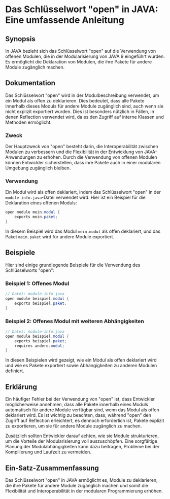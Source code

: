 <!--
Meta Description: # Das Schlüsselwort "open" in JAVA: Eine umfassende Anleitung ## Synopsis In JAVA bezieht sich das Schlüsselwort "open" auf die Verwendung von offenen...
Meta Keywords: module, open, die, modul, java
-->

# Das Schlüsselwort "open" in JAVA: Eine umfassende Anleitung

## Synopsis
In JAVA bezieht sich das Schlüsselwort "open" auf die Verwendung von offenen Modulen, die in der Modularisierung von JAVA 9 eingeführt wurden. Es ermöglicht die Deklaration von Modulen, die ihre Pakete für andere Module zugänglich machen.

## Dokumentation
Das Schlüsselwort "open" wird in der Modulbeschreibung verwendet, um ein Modul als offen zu deklarieren. Dies bedeutet, dass alle Pakete innerhalb dieses Moduls für andere Module zugänglich sind, auch wenn sie nicht explizit exportiert wurden. Dies ist besonders nützlich in Fällen, in denen Reflection verwendet wird, da es den Zugriff auf interne Klassen und Methoden ermöglicht.

### Zweck
Der Hauptzweck von "open" besteht darin, die Interoperabilität zwischen Modulen zu verbessern und die Flexibilität in der Entwicklung von JAVA-Anwendungen zu erhöhen. Durch die Verwendung von offenen Modulen können Entwickler sicherstellen, dass ihre Pakete auch in einer modularen Umgebung zugänglich bleiben.

### Verwendung
Ein Modul wird als offen deklariert, indem das Schlüsselwort "open" in der `module-info.java`-Datei verwendet wird. Hier ist ein Beispiel für die Deklaration eines offenen Moduls:

```java
open module mein.modul {
    exports mein.paket;
}
```

In diesem Beispiel wird das Modul `mein.modul` als offen deklariert, und das Paket `mein.paket` wird für andere Module exportiert.

## Beispiele
Hier sind einige grundlegende Beispiele für die Verwendung des Schlüsselworts "open":

### Beispiel 1: Offenes Modul
```java
// Datei: module-info.java
open module beispiel.modul {
    exports beispiel.paket;
}
```

### Beispiel 2: Offenes Modul mit weiteren Abhängigkeiten
```java
// Datei: module-info.java
open module beispiel.modul {
    exports beispiel.paket;
    requires andere.modul;
}
```

In diesen Beispielen wird gezeigt, wie ein Modul als offen deklariert wird und wie es Pakete exportiert sowie Abhängigkeiten zu anderen Modulen definiert.

## Erklärung
Ein häufiger Fehler bei der Verwendung von "open" ist, dass Entwickler möglicherweise annehmen, dass alle Pakete innerhalb eines Moduls automatisch für andere Module verfügbar sind, wenn das Modul als offen deklariert wird. Es ist wichtig zu beachten, dass, während "open" den Zugriff auf Reflection erleichtert, es dennoch erforderlich ist, Pakete explizit zu exportieren, um sie für andere Module zugänglich zu machen.

Zusätzlich sollten Entwickler darauf achten, wie sie Module strukturieren, um die Vorteile der Modularisierung voll auszuschöpfen. Eine sorgfältige Planung der Modulabhängigkeiten kann dazu beitragen, Probleme bei der Kompilierung und Laufzeit zu vermeiden.

## Ein-Satz-Zusammenfassung
Das Schlüsselwort "open" in JAVA ermöglicht es, Module zu deklarieren, die ihre Pakete für andere Module zugänglich machen und somit die Flexibilität und Interoperabilität in der modularen Programmierung erhöhen.